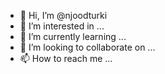 - 👋 Hi, I’m @njoodturki
- 👀 I’m interested in ...
- 🌱 I’m currently learning ...
- 💞️ I’m looking to collaborate on ...
- 📫 How to reach me ...

<!---
njoodturki/njoodturki is a ✨ special ✨ repository because its `README.md` (this file) appears on your GitHub profile.
You can click the Preview link to take a look at your changes.
--->
